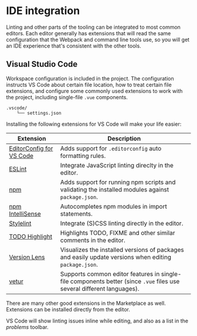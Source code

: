# IDE integration

Linting and other parts of the tooling can be integrated to most common editors. Each editor generally has extensions that will read the same configuration that the Webpack and command line tools use, so you will get an IDE experience that's consistent with the other tools.

## Visual Studio Code

Workspace configuration is included in the project. The configuration instructs VS Code about certain file location, how to treat certain file extensions, and configure some commonly used extensions to work with the project, including single-file `.vue` components.

```
.vscode/
	└── settings.json
```

Installing the following extensions for VS Code will make your life easier:

|Extension|Description
|---|---
|[EditorConfig for VS Code](https://marketplace.visualstudio.com/items?itemName=EditorConfig.EditorConfig)|Adds support for `.editorconfig` auto formatting rules.
|[ESLint](https://marketplace.visualstudio.com/items?itemName=dbaeumer.vscode-eslint)|Integrate JavaScript linting direclty in the editor.
|[npm](https://marketplace.visualstudio.com/items?itemName=eg2.vscode-npm-script)|Adds support for running npm scripts and validating the installed modules against `package.json`.
|[npm IntelliSense](https://marketplace.visualstudio.com/items?itemName=eg2.vscode-npm-script)|Autocompletes npm modules in import statements.
|[Stylelint](https://marketplace.visualstudio.com/items?itemName=shinnn.stylelint)|Integrate (S)CSS linting directly in the editor.
|[TODO Highlight](https://marketplace.visualstudio.com/items?itemName=wayou.vscode-todo-highlight)|Highlights TODO, FIXME and other similar comments in the editor.
|[Version Lens](https://marketplace.visualstudio.com/items?itemName=pflannery.vscode-versionlens)|Visualizes the installed versions of packages and easily update versions when editing `package.json`.
|[vetur](https://marketplace.visualstudio.com/items?itemName=octref.vetur)|Supports common editor features in single-file components better (since `.vue` files use several different languages).

There are many other good extensions in the Marketplace as well. Extensions can be installed directly from the editor.

VS Code will show linting issues inline while editing, and also as a list in the _problems_ toolbar.

